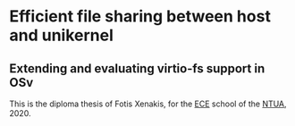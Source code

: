 # Efficient file sharing between host and unikernel

## Extending and evaluating virtio-fs support in OSv

This is the diploma thesis of Fotis Xenakis, for the
[ECE](https://www.ece.ntua.gr/) school of the [NTUA](https://www.ntua.gr/),
2020.
